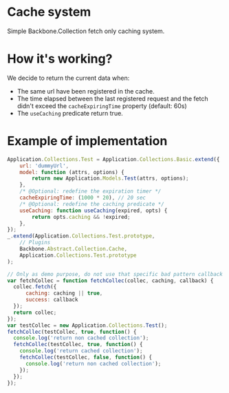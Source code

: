 # Cache system

Simple Backbone.Collection fetch only caching system.

# How it's working?

We decide to return the current data when:
- The same url have been registered in the cache.
- The time elapsed between the last registered request and the fetch didn't exceed the `cacheExpiringTime` property (default: 60s)
- The `useCaching` predicate return true.

# Example of implementation

```javascript
Application.Collections.Test = Application.Collections.Basic.extend({
    url: 'dummyUrl',
    model: function (attrs, options) {
        return new Application.Models.Test(attrs, options);
    },
    /* @Optional: redefine the expiration timer */
    cacheExpiringTime: (1000 * 20), // 20 sec
    /* @Optional: redefine the caching predicate */
    useCaching: function useCaching(expired, opts) {
        return opts.caching && !expired;
    },
});
_.extend(Application.Collections.Test.prototype,
    // Plugins
    Backbone.Abstract.Collection.Cache,
    Application.Collections.Test.prototype
);
```
```javascript
// Only as demo purpose, do not use that specific bad pattern callback calls
var fetchCollec = function fetchCollec(collec, caching, callback) {
  collec.fetch({
      caching: caching || true,
      success: callback
  });
  return collec;
});
var testCollec = new Application.Collections.Test();
fetchCollec(testCollec, true, function() {
  console.log('return non cached collection');
  fetchCollec(testCollec, true, function() {
    console.log('return cached collection');
    fetchCollec(testCollec, false, function() {
      console.log('return non cached collection');
    });
  });
});
  
```


